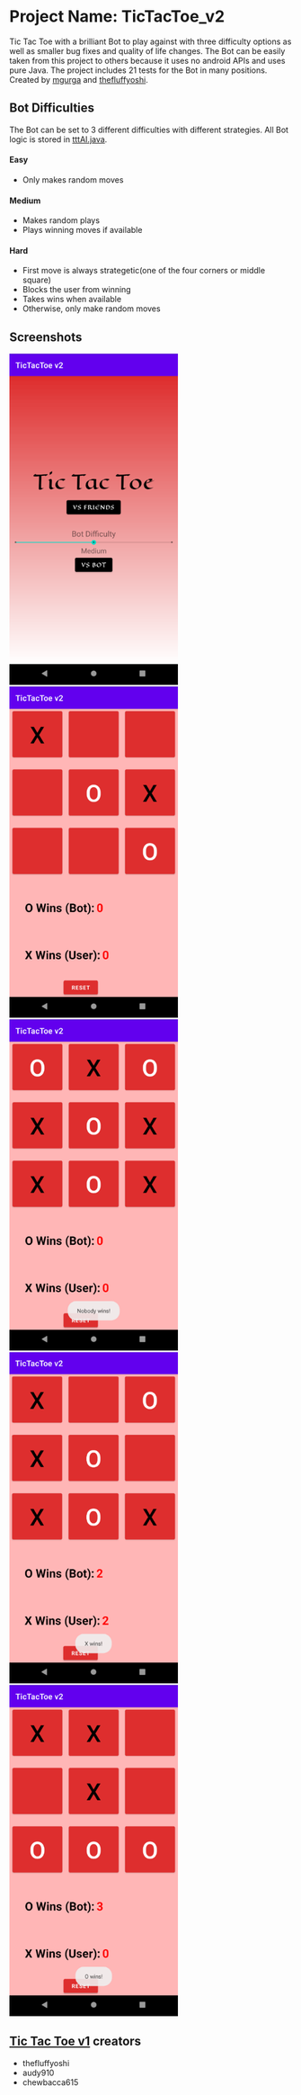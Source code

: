 # Project Name: TicTacToe_v2
Tic Tac Toe with a brilliant Bot to play against with three difficulty options as well as smaller bug fixes and quality of life changes. The Bot can be easily taken from this project to others because it uses no android APIs and uses pure Java. The project includes 21 tests for the Bot in many positions. Created by [mgurga](https://github.com/mgurga) and [thefluffyoshi](https://github.com/thefluffyoshi).

## Bot Difficulties
The Bot can be set to 3 different difficulties with different strategies. All Bot logic is stored in [tttAI.java](https://github.com/mgurga/TicTacToe_v2/blob/master/app/src/main/java/com/example/tictactoev1/tttAI.java).
#### Easy
- Only makes random moves

#### Medium
- Makes random plays
- Plays winning moves if available

#### Hard
- First move is always strategetic(one of the four corners or middle square)
- Blocks the user from winning
- Takes wins when available
- Otherwise, only make random moves

## Screenshots
<img alt="homescreen" src="https://github.com/mgurga/TicTacToe_v2/blob/master/docs/homescreen.png" width="300px"> <img alt="game 1" src="https://github.com/mgurga/TicTacToe_v2/blob/master/docs/game1.png" width="300px"> <img alt="game 2" src="https://github.com/mgurga/TicTacToe_v2/blob/master/docs/game2.png" width="300px"> <img alt="game 3" src="https://github.com/mgurga/TicTacToe_v2/blob/master/docs/game3.png" width="300px"> <img alt="game 4" src="https://github.com/mgurga/TicTacToe_v2/blob/master/docs/game4.png" width="300px">

## [Tic Tac Toe v1](https://github.com/thefluffyoshi/TicTacToe_v2) creators
- thefluffyoshi
- audy910
- chewbacca615
